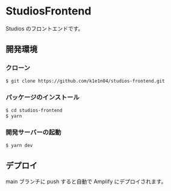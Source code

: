 # StudiosFrontend

Studios のフロントエンドです。

## 開発環境
### クローン
```bash
$ git clone https://github.com/k1e1n04/studios-frontend.git
```

### パッケージのインストール
```bash
$ cd studios-frontend
$ yarn
```

### 開発サーバーの起動
```bash
$ yarn dev
```

## デプロイ
main ブランチに push すると自動で Amplify にデプロイされます。